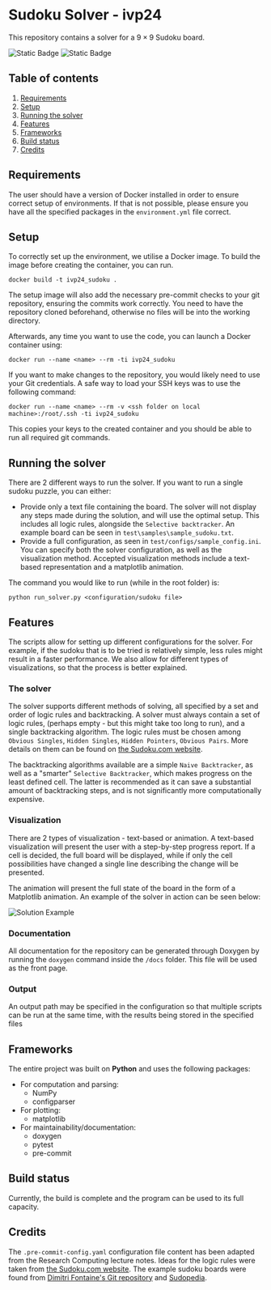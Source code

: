 # Sudoku Solver - ivp24

This repository contains a solver for a $9\times 9$ Sudoku board.

![Static Badge](https://img.shields.io/badge/build-passing-lime)
![Static Badge](https://img.shields.io/badge/logo-gitlab-blue?logo=gitlab)

## Table of contents
1. [Requirements](#requirements)
2. [Setup](#setup)
3. [Running the solver](#running-the-solver)
4. [Features](#features)
5. [Frameworks](#frameworks)
6. [Build status](#build-status)
7. [Credits](#credits)

## Requirements

The user should have a version of Docker installed in order to ensure correct setup of environments. If that is not possible, please ensure you have all the specified packages in the `environment.yml` file correct.

## Setup

To correctly set up the environment, we utilise a Docker image. To build the image before creating the container, you can run.

```docker build -t ivp24_sudoku .```

The setup image will also add the necessary pre-commit checks to your git repository, ensuring the commits work correctly. You need to have the repository cloned beforehand, otherwise no files will be into the working directory.

Afterwards, any time you want to use the code, you can launch a Docker container using:

```docker run --name <name> --rm -ti ivp24_sudoku```

If you want to make changes to the repository, you would likely need to use your Git credentials. A safe way to load your SSH keys was to use the following command:

```docker run --name <name> --rm -v <ssh folder on local machine>:/root/.ssh -ti ivp24_sudoku```

This copies your keys to the created container and you should be able to run all required git commands.

## Running the solver

There are 2 different ways to run the solver. If you want to run a single sudoku puzzle, you can either:
- Provide only a text file containing the board. The solver will not display any steps made during the solution, and will use the optimal setup.
This includes all logic rules, alongside the `Selective backtracker`. An example board can be seen in `test\samples\sample_sudoku.txt`.
- Provide a full configuration, as seen in `test/configs/sample_config.ini`. You can specify both the solver configuration, as well as the visualization method. Accepted visualization methods include a text-based representation and a matplotlib animation.

The command you would like to run (while in the root folder) is:

```python run_solver.py <configuration/sudoku file>```

## Features

The scripts allow for setting up different configurations for the solver. For example, if the sudoku that is to be tried is relatively simple, less rules might result in a faster performance. We also allow for different types of visualizations, so that the process is better explained.

### The solver
The solver supports different methods of solving, all specified by a set and order of logic rules and backtracking.
A solver must always contain a set of logic rules, (perhaps empty - but this might take too long to run), and a single backtracking algorithm.
The logic rules must be chosen among `Obvious Singles`, `Hidden Singles`, `Hidden Pointers`, `Obvious Pairs`. More details on them can be found on [the Sudoku.com website]("https://sudoku.com/sudoku-rules").

The backtracking algorithms available are a simple `Naive Backtracker`, as well as a "smarter" `Selective Backtracker`, which makes progress on the least defined cell. The latter is recommended as it can save a substantial amount of backtracking steps, and is not significantly more computationally expensive.

### Visualization

There are 2 types of visualization - text-based or animation. A text-based visualization will present the user with a step-by-step progress report. If a cell is decided, the full board will be displayed, while if only the cell possibilities have changed a single line describing the change will be presented.

The animation will present the full state of the board in the form of a Matplotlib animation. An example of the solver in action can be seen below:

![Solution Example](solution_animation.gif)

### Documentation

All documentation for the repository can be generated through Doxygen by running the `doxygen` command inside the `/docs` folder. This file will be used as the front page.

### Output

An output path may be specified in the configuration so that multiple scripts can be run at the same time, with the results being stored in the specified files

## Frameworks

The entire project was built on **Python** and uses the following packages:
- For computation and parsing:
    - NumPy
    - configparser
- For plotting:
    - matplotlib
- For maintainability/documentation:
    - doxygen
    - pytest
    - pre-commit

## Build status
Currently, the build is complete and the program can be used to its full capacity.

## Credits

The `.pre-commit-config.yaml` configuration file content has been adapted from the Research Computing lecture notes.
Ideas for the logic rules were taken from [the Sudoku.com website]("https://sudoku.com/sudoku-rules").
The example sudoku boards were found from [Dimitri Fontaine's Git repository]("https://github.com/dimitri/sudoku/tree/master") and
[Sudopedia]("http://sudopedia.enjoysudoku.com/Invalid_Test_Cases.html").

